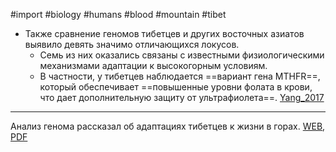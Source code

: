 #import #biology #humans #blood #mountain #tibet

* Также сравнение геномов тибетцев и других восточных азиатов выявило девять значимо отличающихся локусов.
	* Семь из них оказались связаны с известными физиологическими механизмами адаптации к высокогорным условиям.
	* В частности, у тибетцев наблюдается ==вариант гена MTHFR==, который обеспечивает ==повышенные уровни фолата в крови, что дает дополнительную защиту от ультрафиолета==. [Yang_2017](2023-0912-1708.Yang_2017.md)

---
Анализ генома рассказал об адаптациях тибетцев к жизни в горах. [WEB](https://nplus1.ru/news/2017/04/04/tibetan-genes), [PDF](../source/Защита%20от%20ультрафиолета.pdf)